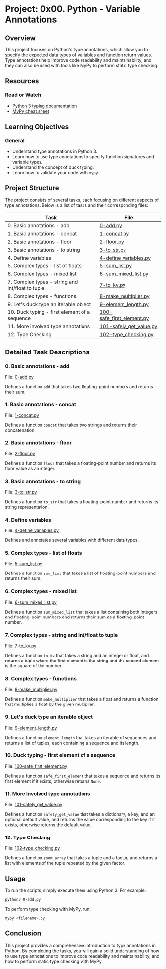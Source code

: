 # Project: 0x00. Python - Variable Annotations

## Overview

This project focuses on Python's type annotations, which allow you to specify the expected data types of variables and function return values. Type annotations help improve code readability and maintainability, and they can also be used with tools like MyPy to perform static type checking.

## Resources

### Read or Watch

- [Python 3 typing documentation](https://docs.python.org/3/library/typing.html)
- [MyPy cheat sheet](https://mypy.readthedocs.io/en/stable/cheat_sheet_py3.html)

## Learning Objectives

### General

- Understand type annotations in Python 3.
- Learn how to use type annotations to specify function signatures and variable types.
- Understand the concept of duck typing.
- Learn how to validate your code with `mypy`.

## Project Structure

The project consists of several tasks, each focusing on different aspects of type annotations. Below is a list of tasks and their corresponding files:

| Task                                             | File                                                     |
| ------------------------------------------------ | -------------------------------------------------------- |
| 0. Basic annotations - add                       | [0-add.py](./0-add.py)                                   |
| 1. Basic annotations - concat                    | [1-concat.py](./1-concat.py)                             |
| 2. Basic annotations - floor                     | [2-floor.py](./2-floor.py)                               |
| 3. Basic annotations - to string                 | [3-to_str.py](./3-to_str.py)                             |
| 4. Define variables                              | [4-define_variables.py](./4-define_variables.py)         |
| 5. Complex types - list of floats                | [5-sum_list.py](./5-sum_list.py)                         |
| 6. Complex types - mixed list                    | [6-sum_mixed_list.py](./6-sum_mixed_list.py)             |
| 7. Complex types - string and int/float to tuple | [7-to_kv.py](./7-to_kv.py)                               |
| 8. Complex types - functions                     | [8-make_multiplier.py](./8-make_multiplier.py)           |
| 9. Let's duck type an iterable object            | [9-element_length.py](./9-element_length.py)             |
| 10. Duck typing - first element of a sequence    | [100-safe_first_element.py](./100-safe_first_element.py) |
| 11. More involved type annotations               | [101-safely_get_value.py](./101-safely_get_value.py)     |
| 12. Type Checking                                | [102-type_checking.py](./102-type_checking.py)           |

## Detailed Task Descriptions

### 0. Basic annotations - add

File: [0-add.py](./0-add.py)

Defines a function `add` that takes two floating-point numbers and returns their sum.

### 1. Basic annotations - concat

File: [1-concat.py](./1-concat.py)

Defines a function `concat` that takes two strings and returns their concatenation.

### 2. Basic annotations - floor

File: [2-floor.py](./2-floor.py)

Defines a function `floor` that takes a floating-point number and returns its floor value as an integer.

### 3. Basic annotations - to string

File: [3-to_str.py](./3-to_str.py)

Defines a function `to_str` that takes a floating-point number and returns its string representation.

### 4. Define variables

File: [4-define_variables.py](./4-define_variables.py)

Defines and annotates several variables with different data types.

### 5. Complex types - list of floats

File: [5-sum_list.py](./5-sum_list.py)

Defines a function `sum_list` that takes a list of floating-point numbers and returns their sum.

### 6. Complex types - mixed list

File: [6-sum_mixed_list.py](./6-sum_mixed_list.py)

Defines a function `sum_mixed_list` that takes a list containing both integers and floating-point numbers and returns their sum as a floating-point number.

### 7. Complex types - string and int/float to tuple

File: [7-to_kv.py](./7-to_kv.py)

Defines a function `to_kv` that takes a string and an integer or float, and returns a tuple where the first element is the string and the second element is the square of the number.

### 8. Complex types - functions

File: [8-make_multiplier.py](./8-make_multiplier.py)

Defines a function `make_multiplier` that takes a float and returns a function that multiplies a float by the given multiplier.

### 9. Let's duck type an iterable object

File: [9-element_length.py](./9-element_length.py)

Defines a function `element_length` that takes an iterable of sequences and returns a list of tuples, each containing a sequence and its length.

### 10. Duck typing - first element of a sequence

File: [100-safe_first_element.py](./100-safe_first_element.py)

Defines a function `safe_first_element` that takes a sequence and returns its first element if it exists, otherwise returns `None`.

### 11. More involved type annotations

File: [101-safely_get_value.py](./101-safely_get_value.py)

Defines a function `safely_get_value` that takes a dictionary, a key, and an optional default value, and returns the value corresponding to the key if it exists, otherwise returns the default value.

### 12. Type Checking

File: [102-type_checking.py](./102-type_checking.py)

Defines a function `zoom_array` that takes a tuple and a factor, and returns a list with elements of the tuple repeated by the given factor.

## Usage

To run the scripts, simply execute them using Python 3. For example:

```sh
python3 0-add.py
```

To perform type checking with MyPy, run:

```sh
mypy <filename>.py
```

## Conclusion

This project provides a comprehensive introduction to type annotations in Python. By completing the tasks, you will gain a solid understanding of how to use type annotations to improve code readability and maintainability, and how to perform static type checking with MyPy.
